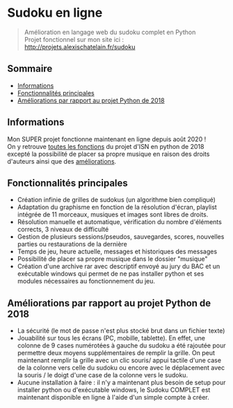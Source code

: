# Sudoku en ligne
> Amélioration en langage web du sudoku complet en Python<br>
> Projet fonctionnel sur mon site ici : http://projets.alexischatelain.fr/sudoku

## Sommaire
* [Informations](#informations)
* [Fonctionnalités principales](#fonctionnalités-principales)
* [Améliorations par rapport au projet Python de 2018](#Améliorations-par-rapport-au-projet-Python-de-2018)

## Informations
Mon SUPER projet fonctionne maintenant en ligne depuis août 2020 ! <br>
On y retrouve [toutes les fonctions](#fonctionnalités-principales) du projet d'ISN en python de 2018 excepté la possibilité de placer sa propre musique en raison des droits d'auteurs ainsi que des [améliorations](#Améliorations-par-rapport-au-projet-Python-de-2018).<br>

## Fonctionnalités principales
* Création infinie de grilles de sudokus (un algorithme bien compliqué)
* Adaptation du graphisme en fonction de la résolution d'écran, playlist intégrée de 11 morceaux, musiques et images sont libres de droits.
* Résolution manuelle et automatique, vérification du nombre d'éléments corrects, 3 niveaux de difficulté
* Gestion de plusieurs sessions/pseudos, sauvegardes, scores, nouvelles parties ou restaurations de la dernière
* Temps de jeu, heure actuelle, messages et historiques des messages
* Possibilité de placer sa propre musique dans le dossier "musique"
* Création d'une archive rar avec descriptif envoyé au jury du BAC et un exécutable windows qui permet de ne pas installer python et ses modules nécessaires au fonctionnement du jeu.

## Améliorations par rapport au projet Python de 2018
* La sécurité (le mot de passe n'est plus stocké brut dans un fichier texte) 
* Jouabilité sur tous les écrans (PC, mobille, tablette). En effet, une colonne de 9 cases numérotées à gauche du sudoku a été rajoutée pour permettre deux moyens supplémentaires de remplir la grille.
On peut maintenant remplir la grille avec un clic souris/ appui tactile d'une case de la colonne vers celle du sudoku ou encore avec le déplacement avec la souris / le doigt d'une case de la colonne vers le sudoku.
* Aucune installation à faire : il n'y a maintenant plus besoin de setup pour installer python ou d'exécutable windows, le Sudoku COMPLET est maintenant disponible en ligne à l'aide d'un simple compte à créer.

